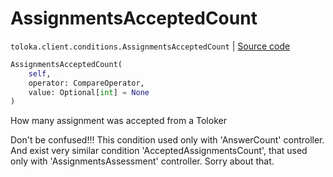 # AssignmentsAcceptedCount
`toloka.client.conditions.AssignmentsAcceptedCount` | [Source code](https://github.com/Toloka/toloka-kit/blob/v1.0.1/src/client/conditions.py#L137)

```python
AssignmentsAcceptedCount(
    self,
    operator: CompareOperator,
    value: Optional[int] = None
)
```

How many assignment was accepted from a Toloker


Don't be confused!!!
This condition used only with 'AnswerCount' controller.
And exist very similar condition 'AcceptedAssignmentsCount', that used only with 'AssignmentsAssessment' controller.
Sorry about that.

